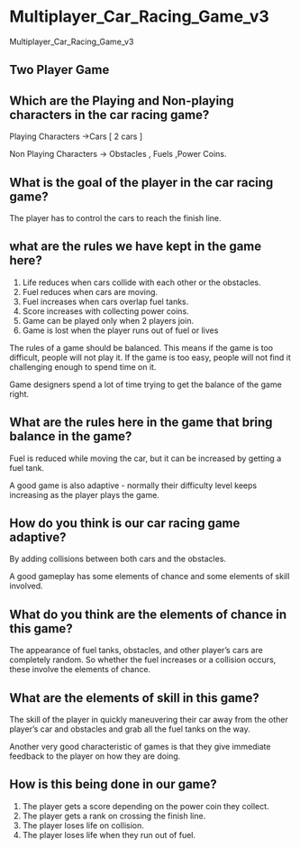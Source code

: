 # Multiplayer_Car_Racing_Game_v3
Multiplayer_Car_Racing_Game_v3

## Two Player Game

## Which are the Playing and Non-playing characters in the car racing game? 

Playing Characters ->Cars [ 2 cars ]

Non Playing Characters -> Obstacles , Fuels ,Power Coins.


## What is the goal of the player in the car racing game?

The player has to control the cars to reach the finish line.

## what are the rules we have kept in the game here?

1) Life reduces when cars collide with each other or the obstacles.
2) Fuel reduces when cars are moving.
3) Fuel increases when cars overlap fuel tanks.
4) Score increases with collecting power coins.
5) Game can be played only when 2 players join.
6) Game is lost when the player runs out of fuel or lives

The rules of a game should be balanced. This means if the game is too difficult, people will not play it. If the game is too easy, people will not find it challenging enough to
spend time on it.

Game designers spend a lot of time trying to get the balance of the game right.

## What are the rules here in the game that bring balance in the game?

Fuel is reduced while moving the car, but it can be increased by getting a fuel tank.

A good game is also adaptive - normally their difficulty level keeps increasing as the player plays the game.

## How do you think is our car racing game adaptive?

By adding collisions between both cars and the obstacles.

A good gameplay has some elements of chance and some elements of skill involved.

## What do you think are the elements of chance in this game?

The appearance of fuel tanks, obstacles, and other player’s cars are completely random. So whether the fuel increases or a collision occurs, these involve the elements of
chance.

## What are the elements of skill in this game?

The skill of the player in quickly maneuvering their car away from the other player’s car and obstacles and grab all the fuel tanks on the way.

Another very good characteristic of games is that they give immediate feedback to the player on how they are doing.

## How is this being done in our game?


1) The player gets a score depending on the power coin they collect.
2) The player gets a rank on crossing the finish line.
3) The player loses life on collision.
4) The player loses life when they run out of fuel.
